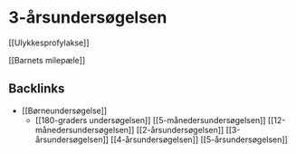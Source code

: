 # 3-årsundersøgelsen
[[Ulykkesprofylakse]]

[[Barnets milepæle]]

## Backlinks
* [[Børneundersøgelse]]
	* [[180-graders undersøgelsen]]
[[5-månedersundersøgelsen]]
[[12-månedersundersøgelsen]]
[[2-årsundersøgelsen]]
[[3-årsundersøgelsen]]
[[4-årsundersøgelsen]]
[[5-årsundersøgelsen]]

<!-- #anki/tag/med/gp #anki/deck/Medicine -->

<!-- {BearID:C4F6481C-DF4F-4C6A-AA53-EAB2FF4D802B-76574-0000987B3F5C2804} -->

